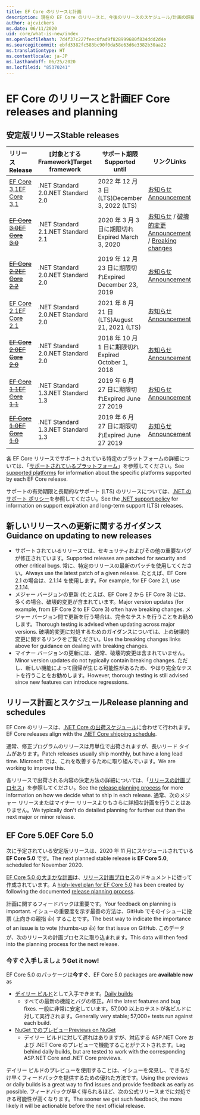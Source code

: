 ```yaml
---
title: EF Core のリリースと計画
description: 現在の EF Core のリリースと、今後のリリースのスケジュール/計画の詳細
author: ajcvickers
ms.date: 06/11/2020
uid: core/what-is-new/index
ms.openlocfilehash: 7d4f37c227feec0fad9f828999680f834ddd2d4e
ms.sourcegitcommit: ebfd3382fc583bc90f0da58e63d6e3382b30aa22
ms.translationtype: HT
ms.contentlocale: ja-JP
ms.lasthandoff: 06/25/2020
ms.locfileid: "85370241"
---
```

# <a name="ef-core-releases-and-planning"></a><span data-ttu-id="64128-103">EF Core のリリースと計画</span><span class="sxs-lookup"><span data-stu-id="64128-103">EF Core releases and planning</span></span>

## <a name="stable-releases"></a><span data-ttu-id="64128-104">安定版リリース</span><span class="sxs-lookup"><span data-stu-id="64128-104">Stable releases</span></span>

| <span data-ttu-id="64128-105">リリース</span><span class="sxs-lookup"><span data-stu-id="64128-105">Release</span></span> | <span data-ttu-id="64128-106">[対象とする Framework]</span><span class="sxs-lookup"><span data-stu-id="64128-106">Target framework</span></span> | <span data-ttu-id="64128-107">サポート期限</span><span class="sxs-lookup"><span data-stu-id="64128-107">Supported until</span></span> | <span data-ttu-id="64128-108">リンク</span><span class="sxs-lookup"><span data-stu-id="64128-108">Links</span></span>
|:--------|------------------|-----------------|------
| [<span data-ttu-id="64128-109">EF Core 3.1</span><span class="sxs-lookup"><span data-stu-id="64128-109">EF Core 3.1</span></span>](https://www.nuget.org/packages/Microsoft.EntityFrameworkCore) | <span data-ttu-id="64128-110">.NET Standard 2.0</span><span class="sxs-lookup"><span data-stu-id="64128-110">.NET Standard 2.0</span></span> | <span data-ttu-id="64128-111">2022 年 12 月 3 日 (LTS)</span><span class="sxs-lookup"><span data-stu-id="64128-111">December 3, 2022 (LTS)</span></span> | [<span data-ttu-id="64128-112">お知らせ</span><span class="sxs-lookup"><span data-stu-id="64128-112">Announcement</span></span>](https://devblogs.microsoft.com/dotnet/announcing-entity-framework-core-3-1-and-entity-framework-6-4/)
| <span data-ttu-id="64128-113">~~[EF Core 3.0](https://www.nuget.org/packages/Microsoft.EntityFrameworkCore/3.0.3)~~</span><span class="sxs-lookup"><span data-stu-id="64128-113">~~[EF Core 3.0](https://www.nuget.org/packages/Microsoft.EntityFrameworkCore/3.0.3)~~</span></span> | <span data-ttu-id="64128-114">.NET Standard 2.1</span><span class="sxs-lookup"><span data-stu-id="64128-114">.NET Standard 2.1</span></span> | <span data-ttu-id="64128-115">2020 年 3 月 3 日に期限切れ</span><span class="sxs-lookup"><span data-stu-id="64128-115">Expired March 3, 2020</span></span> | <span data-ttu-id="64128-116">[お知らせ](https://devblogs.microsoft.com/dotnet/announcing-ef-core-3-0-and-ef-6-3-general-availability/) / [破壊的変更](ef-core-3.0/breaking-changes.md)</span><span class="sxs-lookup"><span data-stu-id="64128-116">[Announcement](https://devblogs.microsoft.com/dotnet/announcing-ef-core-3-0-and-ef-6-3-general-availability/) / [Breaking changes](ef-core-3.0/breaking-changes.md)</span></span>
| <span data-ttu-id="64128-117">~~[EF Core 2.2](https://www.nuget.org/packages/Microsoft.EntityFrameworkCore/2.2.6)~~</span><span class="sxs-lookup"><span data-stu-id="64128-117">~~[EF Core 2.2](https://www.nuget.org/packages/Microsoft.EntityFrameworkCore/2.2.6)~~</span></span> | <span data-ttu-id="64128-118">.NET Standard 2.0</span><span class="sxs-lookup"><span data-stu-id="64128-118">.NET Standard 2.0</span></span> | <span data-ttu-id="64128-119">2019 年 12 月 23 日に期限切れ</span><span class="sxs-lookup"><span data-stu-id="64128-119">Expired December 23, 2019</span></span> | [<span data-ttu-id="64128-120">お知らせ</span><span class="sxs-lookup"><span data-stu-id="64128-120">Announcement</span></span>](https://devblogs.microsoft.com/dotnet/announcing-entity-framework-core-2-2/)
| [<span data-ttu-id="64128-121">EF Core 2.1</span><span class="sxs-lookup"><span data-stu-id="64128-121">EF Core 2.1</span></span>](https://www.nuget.org/packages/Microsoft.EntityFrameworkCore/2.1.14) | <span data-ttu-id="64128-122">.NET Standard 2.0</span><span class="sxs-lookup"><span data-stu-id="64128-122">.NET Standard 2.0</span></span> | <span data-ttu-id="64128-123">2021 年 8 月 21 日 (LTS)</span><span class="sxs-lookup"><span data-stu-id="64128-123">August 21, 2021 (LTS)</span></span> | [<span data-ttu-id="64128-124">お知らせ</span><span class="sxs-lookup"><span data-stu-id="64128-124">Announcement</span></span>](https://devblogs.microsoft.com/dotnet/announcing-entity-framework-core-2-1/)
| <span data-ttu-id="64128-125">~~[EF Core 2.0](https://www.nuget.org/packages/Microsoft.EntityFrameworkCore/2.0.3)~~</span><span class="sxs-lookup"><span data-stu-id="64128-125">~~[EF Core 2.0](https://www.nuget.org/packages/Microsoft.EntityFrameworkCore/2.0.3)~~</span></span> | <span data-ttu-id="64128-126">.NET Standard 2.0</span><span class="sxs-lookup"><span data-stu-id="64128-126">.NET Standard 2.0</span></span> | <span data-ttu-id="64128-127">2018 年 10 月 1 日に期限切れ</span><span class="sxs-lookup"><span data-stu-id="64128-127">Expired October 1, 2018</span></span> | [<span data-ttu-id="64128-128">お知らせ</span><span class="sxs-lookup"><span data-stu-id="64128-128">Announcement</span></span>](https://devblogs.microsoft.com/dotnet/announcing-entity-framework-core-2-0/)
| <span data-ttu-id="64128-129">~~[EF Core 1.1](https://www.nuget.org/packages/Microsoft.EntityFrameworkCore/1.1.6)~~</span><span class="sxs-lookup"><span data-stu-id="64128-129">~~[EF Core 1.1](https://www.nuget.org/packages/Microsoft.EntityFrameworkCore/1.1.6)~~</span></span> | <span data-ttu-id="64128-130">.NET Standard 1.3</span><span class="sxs-lookup"><span data-stu-id="64128-130">.NET Standard 1.3</span></span> | <span data-ttu-id="64128-131">2019 年 6 月 27 日に期限切れ</span><span class="sxs-lookup"><span data-stu-id="64128-131">Expired June 27 2019</span></span> | [<span data-ttu-id="64128-132">お知らせ</span><span class="sxs-lookup"><span data-stu-id="64128-132">Announcement</span></span>](https://devblogs.microsoft.com/dotnet/announcing-entity-framework-core-1-1/)
| <span data-ttu-id="64128-133">~~[EF Core 1.0](https://www.nuget.org/packages/Microsoft.EntityFrameworkCore/1.0.6)~~</span><span class="sxs-lookup"><span data-stu-id="64128-133">~~[EF Core 1.0](https://www.nuget.org/packages/Microsoft.EntityFrameworkCore/1.0.6)~~</span></span> | <span data-ttu-id="64128-134">.NET Standard 1.3</span><span class="sxs-lookup"><span data-stu-id="64128-134">.NET Standard 1.3</span></span> | <span data-ttu-id="64128-135">2019 年 6 月 27 日に期限切れ</span><span class="sxs-lookup"><span data-stu-id="64128-135">Expired June 27 2019</span></span> | [<span data-ttu-id="64128-136">お知らせ</span><span class="sxs-lookup"><span data-stu-id="64128-136">Announcement</span></span>](https://devblogs.microsoft.com/dotnet/entity-framework-core-1-0-0-available/)

<span data-ttu-id="64128-137">各 EF Core リリースでサポートされている特定のプラットフォームの詳細については、「[サポートされているプラットフォーム](../platforms/index.md)」を参照してください。</span><span class="sxs-lookup"><span data-stu-id="64128-137">See [supported platforms](../platforms/index.md) for information about the specific platforms supported by each EF Core release.</span></span>

<span data-ttu-id="64128-138">サポートの有効期限と長期的なサポート (LTS) のリリースについては、[.NET のサポート ポリシー](https://dotnet.microsoft.com/platform/support/policy/dotnet-core)を参照してください。</span><span class="sxs-lookup"><span data-stu-id="64128-138">See the [.NET support policy](https://dotnet.microsoft.com/platform/support/policy/dotnet-core) for information on support expiration and long-term support (LTS) releases.</span></span>

## <a name="guidance-on-updating-to-new-releases"></a><span data-ttu-id="64128-139">新しいリリースへの更新に関するガイダンス</span><span class="sxs-lookup"><span data-stu-id="64128-139">Guidance on updating to new releases</span></span>

* <span data-ttu-id="64128-140">サポートされているリリースでは、セキュリティおよびその他の重要なバグが修正されています。</span><span class="sxs-lookup"><span data-stu-id="64128-140">Supported releases are patched for security and other critical bugs.</span></span> <span data-ttu-id="64128-141">常に、特定のリリースの最新のパッチを使用してください。</span><span class="sxs-lookup"><span data-stu-id="64128-141">Always use the latest patch of a given release.</span></span> <span data-ttu-id="64128-142">たとえば、EF Core 2.1 の場合は、2.1.14 を使用します。</span><span class="sxs-lookup"><span data-stu-id="64128-142">For example, for EF Core 2.1, use 2.1.14.</span></span>
* <span data-ttu-id="64128-143">メジャー バージョンの更新 (たとえば、EF Core 2 から EF Core 3) には、多くの場合、破壊的変更が含まれています。</span><span class="sxs-lookup"><span data-stu-id="64128-143">Major version updates (for example, from EF Core 2 to EF Core 3) often have breaking changes.</span></span> <span data-ttu-id="64128-144">メジャー バージョン間で更新を行う場合は、完全なテストを行うことをお勧めします。</span><span class="sxs-lookup"><span data-stu-id="64128-144">Thorough testing is advised when updating across major versions.</span></span> <span data-ttu-id="64128-145">破壊的変更に対処するためのガイダンスについては、上の破壊的変更に関するリンクをご覧ください。</span><span class="sxs-lookup"><span data-stu-id="64128-145">Use the breaking changes links above for guidance on dealing with breaking changes.</span></span>
* <span data-ttu-id="64128-146">マイナー バージョンの更新には、通常、破壊的変更は含まれていません。</span><span class="sxs-lookup"><span data-stu-id="64128-146">Minor version updates do not typically contain breaking changes.</span></span> <span data-ttu-id="64128-147">ただし、新しい機能によって回帰が生じる可能性があるため、やはり完全なテストを行うことをお勧めします。</span><span class="sxs-lookup"><span data-stu-id="64128-147">However, thorough testing is still advised since new features can introduce regressions.</span></span>

## <a name="release-planning-and-schedules"></a><span data-ttu-id="64128-148">リリース計画とスケジュール</span><span class="sxs-lookup"><span data-stu-id="64128-148">Release planning and schedules</span></span>

<span data-ttu-id="64128-149">EF Core のリリースは、[.NET Core の出荷スケジュール](https://github.com/dotnet/core/blob/master/roadmap.md)に合わせて行われます。</span><span class="sxs-lookup"><span data-stu-id="64128-149">EF Core releases align with the [.NET Core shipping schedule](https://github.com/dotnet/core/blob/master/roadmap.md).</span></span>

<span data-ttu-id="64128-150">通常、修正プログラムのリリースは月単位で出荷されますが、長いリード タイムがあります。</span><span class="sxs-lookup"><span data-stu-id="64128-150">Patch releases usually ship monthly, but have a long lead time.</span></span>
<span data-ttu-id="64128-151">Microsoft では、これを改善するために取り組んでいます。</span><span class="sxs-lookup"><span data-stu-id="64128-151">We are working to improve this.</span></span>

<span data-ttu-id="64128-152">各リリースで出荷される内容の決定方法の詳細については、「[リリースの計画プロセス](release-planning.md)」を参照してください。</span><span class="sxs-lookup"><span data-stu-id="64128-152">See the [release planning process](release-planning.md) for more information on how we decide what to ship in each release.</span></span>
<span data-ttu-id="64128-153">通常、次のメジャー リリースまたはマイナー リリースよりもさらに詳細な計画を行うことはありません。</span><span class="sxs-lookup"><span data-stu-id="64128-153">We typically don't do detailed planning for further out than the next major or minor release.</span></span>

## <a name="ef-core-50"></a><span data-ttu-id="64128-154">EF Core 5.0</span><span class="sxs-lookup"><span data-stu-id="64128-154">EF Core 5.0</span></span>

<span data-ttu-id="64128-155">次に予定されている安定版リリースは、2020 年 11 月にスケジュールされている **EF Core 5.0** です。</span><span class="sxs-lookup"><span data-stu-id="64128-155">The next planned stable release is **EF Core 5.0**, scheduled for November 2020.</span></span>

<span data-ttu-id="64128-156">[EF Core 5.0 の大まかな計画](xref:core/what-is-new/ef-core-5.0/plan)は、[リリース計画プロセス](release-planning.md)のドキュメントに従って作成されています。</span><span class="sxs-lookup"><span data-stu-id="64128-156">A [high-level plan for EF Core 5.0](xref:core/what-is-new/ef-core-5.0/plan) has been created by following the documented [release planning process](release-planning.md).</span></span>

<span data-ttu-id="64128-157">計画に関するフィードバックは重要です。</span><span class="sxs-lookup"><span data-stu-id="64128-157">Your feedback on planning is important.</span></span>
<span data-ttu-id="64128-158">イシューの重要度を示す最善の方法は、GitHub でそのイシューに投票 (上向きの親指 👍) することです。</span><span class="sxs-lookup"><span data-stu-id="64128-158">The best way to indicate the importance of an issue is to vote (thumbs-up 👍) for that issue on GitHub.</span></span>
<span data-ttu-id="64128-159">このデータが、次のリリースの計画プロセスに取り込まれます。</span><span class="sxs-lookup"><span data-stu-id="64128-159">This data will then feed into the planning process for the next release.</span></span>

### <a name="get-it-now"></a><span data-ttu-id="64128-160">今すぐ入手しましょう</span><span class="sxs-lookup"><span data-stu-id="64128-160">Get it now!</span></span>

<span data-ttu-id="64128-161">EF Core 5.0 のパッケージは**今すぐ**、</span><span class="sxs-lookup"><span data-stu-id="64128-161">EF Core 5.0 packages are **available now** as</span></span>

* <span data-ttu-id="64128-162">[デイリー ビルド](https://github.com/dotnet/aspnetcore/blob/master/docs/DailyBuilds.md)として入手できます。</span><span class="sxs-lookup"><span data-stu-id="64128-162">[Daily builds](https://github.com/dotnet/aspnetcore/blob/master/docs/DailyBuilds.md)</span></span>
  * <span data-ttu-id="64128-163">すべての最新の機能とバグの修正。</span><span class="sxs-lookup"><span data-stu-id="64128-163">All the latest features and bug fixes.</span></span> <span data-ttu-id="64128-164">一般に非常に安定しています。57,000 以上のテストが各ビルドに対して実行されます。</span><span class="sxs-lookup"><span data-stu-id="64128-164">Generally very stable; 57,000+ tests run against each build.</span></span>
* [<span data-ttu-id="64128-165">NuGet でのプレビュー</span><span class="sxs-lookup"><span data-stu-id="64128-165">Previews on NuGet</span></span>](https://www.nuget.org/packages/Microsoft.EntityFrameworkCore)
  * <span data-ttu-id="64128-166">デイリー ビルドに対して遅れはありますが、対応する ASP.NET Core および .NET Core のプレビューで機能することがテストされます。</span><span class="sxs-lookup"><span data-stu-id="64128-166">Lag behind daily builds, but are tested to work with the corresponding ASP.NET Core and .NET Core previews.</span></span>

<span data-ttu-id="64128-167">デイリー ビルドのプレビューを使用することは、イシューを発見し、できるだけ早くフィードバックを提供するための優れた方法です。</span><span class="sxs-lookup"><span data-stu-id="64128-167">Using the previews or daily builds is a great way to find issues and provide feedback as early as possible.</span></span>
<span data-ttu-id="64128-168">フィードバックが早く得られるほど、次の公式リリースまでに対処できる可能性が高くなります。</span><span class="sxs-lookup"><span data-stu-id="64128-168">The sooner we get such feedback, the more likely it will be actionable before the next official release.</span></span>
